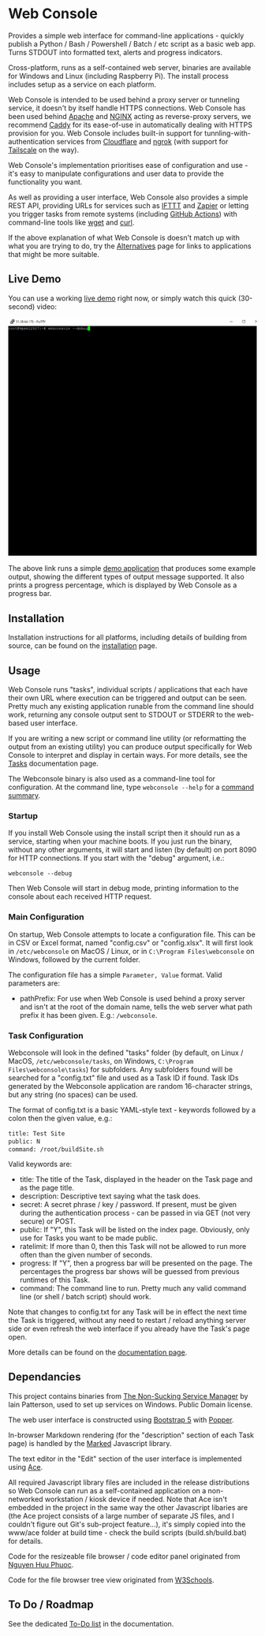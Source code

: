 # Web Console
Provides a simple web interface for command-line applications - quickly publish a Python / Bash / Powershell / Batch / etc script as a basic web app. Turns STDOUT into formatted text, alerts and progress indicators.

Cross-platform, runs as a self-contained web server, binaries are available for Windows and Linux (including Raspberry Pi). The install process includes setup as a service on each platform.

Web Console is intended to be used behind a proxy server or tunneling service, it doesn't by itself handle HTTPS connections. Web Console has been used behind [Apache](https://httpd.apache.org/) and [NGINX](https://www.nginx.com/) acting as reverse-proxy servers, we recommend [Caddy](https://caddyserver.com/) for its ease-of-use in automatically dealing with HTTPS provision for you. Web Console includes built-in support for tunnling-with-authentication services from [Cloudflare](https://www.cloudflare.com/en-gb/lp/ppc/zero-trust-network-access-x/) and [ngrok](https://ngrok.com/) (with support for [Tailscale](https://tailscale.com/) on the way).

Web Console's implementation prioritises ease of configuration and use - it's easy to manipulate configurations and user data to provide the functionality you want.

As well as providing a user interface, Web Console also provides a simple REST API, providing URLs for services such as [IFTTT](https://ifttt.com/) and [Zapier](https://zapier.com/) or letting you trigger tasks from remote systems (including [GitHub Actions](https://github.com/features/actions)) with command-line tools like [wget](https://www.gnu.org/software/wget/) and [curl](https://curl.se/).

If the above explanation of what Web Console is doesn't match up with what you are trying to do, try the [Alternatives](docs/ALTERNATIVES.md) page for links to applications that might be more suitable.

## Live Demo

You can use a working [live demo](https://webconsole.sansay.co.uk/view?taskID=4jaknvvu0b4zl3ee) right now, or simply watch this quick (30-second) video:

![Demo of Web Console](docs/demo.gif "Demo of Web Console")

The above link runs a simple [demo application](https://github.com/dhicks6345789/web-console/blob/master/examples/test.py) that produces some example output, showing the different types of output message supported. It also prints a progress percentage, which is displayed by Web Console as a progress bar.

## Installation

Installation instructions for all platforms, including details of building from source, can be found on the [installation](docs/INSTALLATION.md) page.

## Usage

Web Console runs "tasks", individual scripts / applications that each have their own URL where execution can be triggered and output can be seen. Pretty much any existing application runable from the command line should work, returning any console output sent to STDOUT or STDERR to the web-based user interface.

If you are writing a new script or command line utility (or reformatting the output from an existing utility) you can produce output specifically for Web Console to interpret and display in certain ways. For more details, see the [Tasks](docs/TASKS.md) documentation page.

The Webconsole binary is also used as a command-line tool for configuration. At the command line, type `webconsole --help` for a [command summary](https://www.sansay.co.uk/docs/web-console/COMMANDS.txt).

### Startup

If you install Web Console using the install script then it should run as a service, starting when your machine boots. If you just run the binary, without any other arguments, it will start and listen (by default) on port 8090 for HTTP connections. If you start with the "debug" argument, i.e.:

```
webconsole --debug
```

Then Web Console will start in debug mode, printing information to the console about each received HTTP request.

### Main Configuration

On startup, Web Console attempts to locate a configuration file. This can be in CSV or Excel format, named "config.csv" or "config.xlsx". It will first look in `/etc/webconsole` on MacOS / Linux, or in `C:\Program Files\webconsole` on Windows, followed by the current folder.

The configuration file has a simple `Parameter, Value` format. Valid parameters are:
* pathPrefix: For use when Web Console is used behind a proxy server and isn't at the root of the domain name, tells the web server what path prefix it has been given. E.g.: `/webconsole`.

### Task Configuration

Webconsole will look in the defined "tasks" folder (by default, on Linux / MacOS, `/etc/webconsole/tasks`, on Windows, `C:\Program Files\webconsole\tasks`) for subfolders. Any subfolders found will be searched for a "config.txt" file and used as a Task ID if found. Task IDs generated by the Webconsole application are random 16-character strings, but any string (no spaces) can be used.

The format of config.txt is a basic YAML-style text - keywords followed by a colon then the given value, e.g.:

```
title: Test Site
public: N
command: /root/buildSite.sh
```
Valid keywords are:
* title: The title of the Task, displayed in the header on the Task page and as the page title.
* description: Descriptive text saying what the task does.
* secret: A secret phrase / key / password. If present, must be given during the authentication process - can be passed in via GET (not very secure) or POST.
* public: If "Y", this Task will be listed on the index page. Obviously, only use for Tasks you want to be made public.
* ratelimit: If more than 0, then this Task will not be allowed to run more often than the given number of seconds.
* progress: If "Y", then a progress bar will be presented on the page. The percentages the progress bar shows will be guessed from previous runtimes of this Task.
* command: The command line to run. Pretty much any valid command line (or shell / batch script) should work.

Note that changes to config.txt for any Task will be in effect the next time the Task is triggered, without any need to restart / reload anything server side or even refresh the web interface if you already have the Task's page open.

More details can be found on the [documentation page](docs/TASKS.md).

## Dependancies

This project contains binaries from [The Non-Sucking Service Manager](https://nssm.cc/) by Iain Patterson, used to set up services on Windows. Public Domain license.

The web user interface is constructed using [Bootstrap 5](https://getbootstrap.com/docs/5.0/getting-started/introduction/) with [Popper](https://popper.js.org/).

In-browser Markdown rendering (for the "description" section of each Task page) is handled by the [Marked](https://marked.js.org/) Javascript library.

The text editor in the "Edit" section of the user interface is implemented using [Ace](https://ace.c9.io/). 

All required Javascript library files are included in the release distributions so Web Console can run as a self-contained application on a non-networked workstation / kiosk device if needed. Note that Ace isn't embedded in the project in the same way the other Javascript libaries are (the Ace project consists of a large number of separate JS files, and I couldn't figure out Git's sub-project feature...), it's simply copied into the www/ace folder at build time - check the build scripts (build.sh/build.bat) for details.

Code for the resizeable file browser / code editor panel originated from [Nguyen Huu Phuoc](https://htmldom.dev/create-resizable-split-views/).

Code for the file browser tree view originated from [W3Schools](https://www.w3schools.com/howto/howto_js_treeview.asp).

## To Do / Roadmap

See the dedicated [To-Do list](docs/TODO.md) in the documentation.
